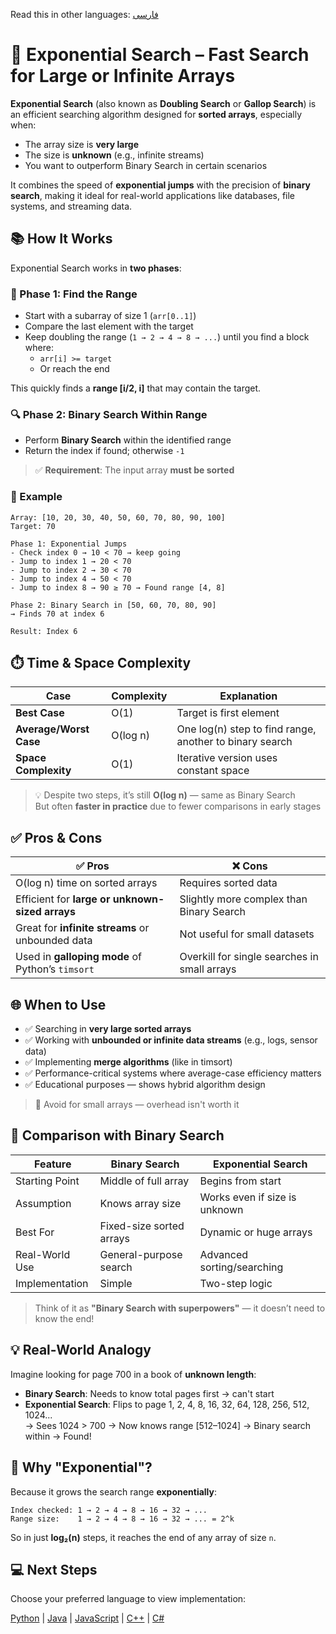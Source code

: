 Read this in other languages: [فارسی](/search/array-based-search/exponential-search/README.fa.md)

# 🔎 Exponential Search – Fast Search for Large or Infinite Arrays

**Exponential Search** (also known as **Doubling Search** or **Gallop Search**) is an efficient searching algorithm designed for **sorted arrays**, especially when:
- The array size is **very large**
- The size is **unknown** (e.g., infinite streams)
- You want to outperform Binary Search in certain scenarios

It combines the speed of **exponential jumps** with the precision of **binary search**, making it ideal for real-world applications like databases, file systems, and streaming data.

## 📚 How It Works

Exponential Search works in **two phases**:

### 🔁 Phase 1: Find the Range
- Start with a subarray of size 1 (`arr[0..1]`)
- Compare the last element with the target
- Keep doubling the range (`1 → 2 → 4 → 8 → ...`) until you find a block where:
  - `arr[i] >= target`
  - Or reach the end

This quickly finds a **range [i/2, i]** that may contain the target.

### 🔍 Phase 2: Binary Search Within Range
- Perform **Binary Search** within the identified range
- Return the index if found; otherwise `-1`

> ✅ **Requirement**: The input array **must be sorted**


### 🧩 Example

```text
Array: [10, 20, 30, 40, 50, 60, 70, 80, 90, 100]
Target: 70

Phase 1: Exponential Jumps
- Check index 0 → 10 < 70 → keep going
- Jump to index 1 → 20 < 70
- Jump to index 2 → 30 < 70
- Jump to index 4 → 50 < 70
- Jump to index 8 → 90 ≥ 70 → Found range [4, 8]

Phase 2: Binary Search in [50, 60, 70, 80, 90]
→ Finds 70 at index 6

Result: Index 6
```

## ⏱️ Time & Space Complexity

| Case | Complexity | Explanation |
|------|------------|-------------|
| **Best Case** | O(1) | Target is first element |
| **Average/Worst Case** | O(log n) | One log(n) step to find range, another to binary search |
| **Space Complexity** | O(1) | Iterative version uses constant space |

> 💡 Despite two steps, it’s still **O(log n)** — same as Binary Search  
> But often **faster in practice** due to fewer comparisons in early stages



## ✅ Pros & Cons

| ✅ Pros | ❌ Cons |
|-------|--------|
| O(log n) time on sorted arrays | Requires sorted data |
| Efficient for **large or unknown-sized arrays** | Slightly more complex than Binary Search |
| Great for **infinite streams** or unbounded data | Not useful for small datasets |
| Used in **galloping mode** of Python’s `timsort` | Overkill for single searches in small arrays |

## 🌐 When to Use

- ✅ Searching in **very large sorted arrays**
- ✅ Working with **unbounded or infinite data streams** (e.g., logs, sensor data)
- ✅ Implementing **merge algorithms** (like in timsort)
- ✅ Performance-critical systems where average-case efficiency matters
- ✅ Educational purposes — shows hybrid algorithm design

> 🚫 Avoid for small arrays — overhead isn't worth it



## 🔁 Comparison with Binary Search

| Feature | Binary Search | Exponential Search |
|--------|---------------|--------------------|
| Starting Point | Middle of full array | Begins from start |
| Assumption | Knows array size | Works even if size is unknown |
| Best For | Fixed-size sorted arrays | Dynamic or huge arrays |
| Real-World Use | General-purpose search | Advanced sorting/searching |
| Implementation | Simple | Two-step logic |

> Think of it as **"Binary Search with superpowers"** — it doesn’t need to know the end!

## 💡 Real-World Analogy

Imagine looking for page 700 in a book of **unknown length**:
- **Binary Search**: Needs to know total pages first → can't start
- **Exponential Search**: Flips to page 1, 2, 4, 8, 16, 32, 64, 128, 256, 512, 1024...  
  → Sees 1024 > 700 → Now knows range [512–1024] → Binary search within → Found!


## 🔄 Why "Exponential"?

Because it grows the search range **exponentially**:
```
Index checked: 1 → 2 → 4 → 8 → 16 → 32 → ...
Range size:    1 → 2 → 4 → 8 → 16 → 32 → ... = 2^k
```

So in just **log₂(n)** steps, it reaches the end of any array of size `n`.


## 💻 Next Steps

Choose your preferred language to view implementation:

[Python](/search/array-based-search/exponential-search/python/) | [Java](/search/array-based-search/exponential-search/java/) | [JavaScript](/search/array-based-search/exponential-search/javascript/) | [C++](/search/array-based-search/exponential-search/cpp/) | [C#](/search/array-based-search/exponential-search/csharp/)